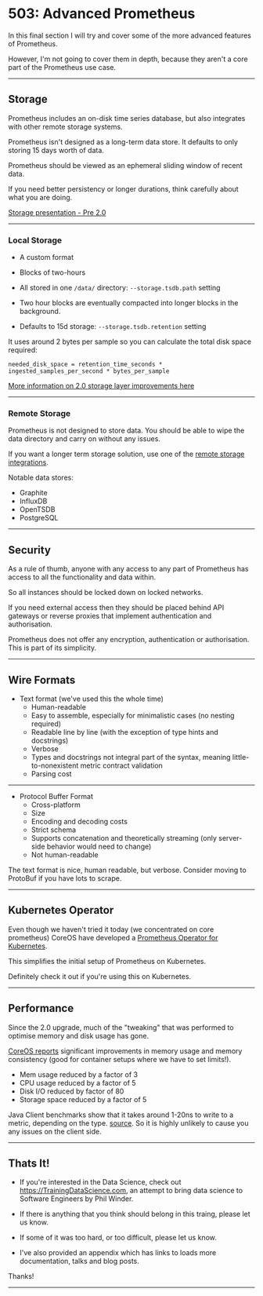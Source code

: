 # 503: Advanced Prometheus

In this final section I will try and cover some of the more advanced features of Prometheus.

However, I'm not going to cover them in depth, because they aren't a core part of the Prometheus use
case.

---

## Storage

Prometheus includes an on-disk time series database, but also integrates with other remote storage
systems.

Prometheus isn't designed as a long-term data store. It defaults to only storing 15 days worth of
data.

Prometheus should be viewed as an ephemeral sliding window of recent data.

If you need better persistency or longer durations, think carefully about what you are doing.

[Storage presentation - Pre 2.0](https://www.youtube.com/watch?v=HbnGSNEjhUc)

---

### Local Storage

- A custom format

- Blocks of two-hours

- All stored in one `/data/` directory: `--storage.tsdb.path` setting

- Two hour blocks are eventually compacted into longer blocks in the background.

- Defaults to 15d storage: `--storage.tsdb.retention` setting

It uses around 2 bytes per sample so you can calculate the total disk space required:

`needed_disk_space = retention_time_seconds * ingested_samples_per_second * bytes_per_sample`

[More information on 2.0 storage layer improvements here](https://coreos.com/blog/prometheus-2.0-storage-layer-optimization)

---

### Remote Storage

Prometheus is not designed to store data. You should be able to wipe the data directory and carry on
without any issues.

If you want a longer term storage solution, use one of the
[remote storage integrations](https://prometheus.io/docs/operating/integrations/#remote-endpoints-and-storage).

Notable data stores:

- Graphite
- InfluxDB
- OpenTSDB
- PostgreSQL

---

## Security

As a rule of thumb, anyone with any access to any part of Prometheus has access to all the functionality
and data within.

So all instances should be locked down on locked networks.

If you need external access then they should be placed behind API gateways or reverse proxies that
implement authentication and authorisation.

Prometheus does not offer any encryption, authentication or authorisation. This is part of its
simplicity.

---

## Wire Formats

- Text format (we've used this the whole time)
  * Human-readable
  * Easy to assemble, especially for minimalistic cases (no nesting required)
  * Readable line by line (with the exception of type hints and docstrings)
  * Verbose
  * Types and docstrings not integral part of the syntax, meaning little-to-nonexistent metric
      contract validation
  * Parsing cost

---

- Protocol Buffer Format
  * Cross-platform
  * Size
  * Encoding and decoding costs
  * Strict schema
  * Supports concatenation and theoretically streaming (only server-side behavior would need to
    change)
  * Not human-readable

The text format is nice, human readable, but verbose. Consider moving to ProtoBuf if you have lots
to scrape.

---

## Kubernetes Operator

Even though we haven't tried it today (we concentrated on core prometheus) CoreOS have developed a
[Prometheus Operator for Kubernetes](https://coreos.com/operators/prometheus/docs/latest/user-guides/getting-started.html).

This simplifies the initial setup of Prometheus on Kubernetes.

Definitely check it out if you're using this on Kubernetes.

---

## Performance

Since the 2.0 upgrade, much of the "tweaking" that was performed to optimise memory and disk usage
has gone.

[CoreOS reports](https://coreos.com/blog/prometheus-2.0-storage-layer-optimization) significant
improvements in memory usage and memory consistency (good for container setups where we have to set
limits!).

- Mem usage reduced by a factor of 3
- CPU usage reduced by a factor of 5
- Disk I/O reduced by factor of 80
- Storage space reduced by a factor of 5

Java Client benchmarks show that it takes around 1-20ns to write to a metric, depending on the type.
[source](https://github.com/prometheus/client_java/blob/master/benchmark/README.md). So it is highly
unlikely to cause you any issues on the client side.

---

## Thats It!

- If you're interested in the Data Science, check out https://TrainingDataScience.com, an attempt to
  bring data science to Software Engineers by Phil Winder.

- If there is anything that you think should belong in this traing, please let us know.

- If some of it was too hard, or too difficult, please let us know.

- I've also provided an appendix which has links to loads more documentation, talks and blog posts.

Thanks!

---



